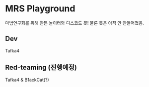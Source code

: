 # MRS Playground

마법연구회를 위해 만든 놀이터와 디스코드 봇! 물론 봇은 아직 안 만들어졌음.

## Dev

Tafka4

## Red-teaming (진행예정)

Tafka4 & B1ackCat(?)

